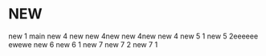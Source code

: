 # NEW
new 1
main
new 4
new new 4new new 4new new 4
new 5 1 
new 5 2eeeeee
ewewe
new 6
new 6 1
new 7
new 7 2
new 7 1
